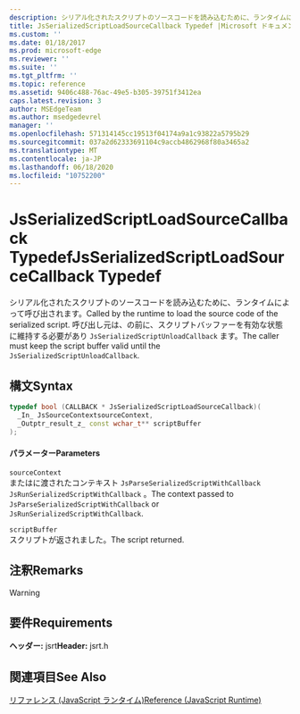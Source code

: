 ```yaml
---
description: シリアル化されたスクリプトのソースコードを読み込むために、ランタイムによって呼び出されます。 呼び出し元は、の前に、スクリプトバッファーを有効な状態に維持する必要があり `JsSerializedScriptUnloadCallback` ます。
title: JsSerializedScriptLoadSourceCallback Typedef |Microsoft ドキュメント
ms.custom: ''
ms.date: 01/18/2017
ms.prod: microsoft-edge
ms.reviewer: ''
ms.suite: ''
ms.tgt_pltfrm: ''
ms.topic: reference
ms.assetid: 9406c488-76ac-49e5-b305-39751f3412ea
caps.latest.revision: 3
author: MSEdgeTeam
ms.author: msedgedevrel
manager: ''
ms.openlocfilehash: 571314145cc19513f04174a9a1c93822a5795b29
ms.sourcegitcommit: 037a2d62333691104c9accb4862968f80a3465a2
ms.translationtype: MT
ms.contentlocale: ja-JP
ms.lasthandoff: 06/18/2020
ms.locfileid: "10752200"
---
```

# <span data-ttu-id="aa2da-104">JsSerializedScriptLoadSourceCallback Typedef</span><span class="sxs-lookup"><span data-stu-id="aa2da-104">JsSerializedScriptLoadSourceCallback Typedef</span></span>
<span data-ttu-id="aa2da-105">シリアル化されたスクリプトのソースコードを読み込むために、ランタイムによって呼び出されます。</span><span class="sxs-lookup"><span data-stu-id="aa2da-105">Called by the runtime to load the source code of the serialized script.</span></span> <span data-ttu-id="aa2da-106">呼び出し元は、の前に、スクリプトバッファーを有効な状態に維持する必要があり `JsSerializedScriptUnloadCallback` ます。</span><span class="sxs-lookup"><span data-stu-id="aa2da-106">The caller must keep the script buffer valid until the `JsSerializedScriptUnloadCallback`.</span></span>  
  
## <span data-ttu-id="aa2da-107">構文</span><span class="sxs-lookup"><span data-stu-id="aa2da-107">Syntax</span></span>  
  
```cpp  
typedef bool (CALLBACK * JsSerializedScriptLoadSourceCallback)(  
  _In_ JsSourceContextsourceContext,  
  _Outptr_result_z_ const wchar_t** scriptBuffer  
);  
```  
  
#### <span data-ttu-id="aa2da-108">パラメーター</span><span class="sxs-lookup"><span data-stu-id="aa2da-108">Parameters</span></span>  
 `sourceContext`  
 <span data-ttu-id="aa2da-109">またはに渡されたコンテキスト `JsParseSerializedScriptWithCallback` `JsRunSerializedScriptWithCallback` 。</span><span class="sxs-lookup"><span data-stu-id="aa2da-109">The context passed to `JsParseSerializedScriptWithCallback` or `JsRunSerializedScriptWithCallback`.</span></span>  
  
 `scriptBuffer`  
 <span data-ttu-id="aa2da-110">スクリプトが返されました。</span><span class="sxs-lookup"><span data-stu-id="aa2da-110">The script returned.</span></span>  
  
## <span data-ttu-id="aa2da-111">注釈</span><span class="sxs-lookup"><span data-stu-id="aa2da-111">Remarks</span></span>  
  
> [!WARNING]
## <span data-ttu-id="aa2da-112">要件</span><span class="sxs-lookup"><span data-stu-id="aa2da-112">Requirements</span></span>  
 <span data-ttu-id="aa2da-113">**ヘッダー:** jsrt</span><span class="sxs-lookup"><span data-stu-id="aa2da-113">**Header:** jsrt.h</span></span>  
  
## <span data-ttu-id="aa2da-114">関連項目</span><span class="sxs-lookup"><span data-stu-id="aa2da-114">See Also</span></span>  
 [<span data-ttu-id="aa2da-115">リファレンス (JavaScript ランタイム)</span><span class="sxs-lookup"><span data-stu-id="aa2da-115">Reference (JavaScript Runtime)</span></span>](../chakra-hosting/reference-javascript-runtime.md)